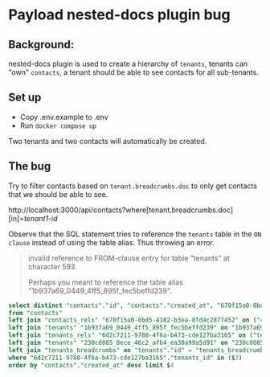# Payload nested-docs plugin bug

## Background:

nested-docs plugin is used to create a hierarchy of `tenants`, tenants can "own" `contacts`, a tenant should be able to see contacts for all sub-tenants.

## Set up

- Copy .env.example to .env
- Run `docker compose up`

Two tenants and two contacts will automatically be created.

## The bug

Try to filter contacts based on `tenant.breadcrumbs.doc` to only get contacts that we should be able to see.

http://localhost:3000/api/contacts?where[tenant.breadcrumbs.doc][in]=_tenant1-id_

Observe that the SQL statement tries to reference the `tenants` table in the `ON clause` instead of using the table alias. Thus throwing an error.

> invalid reference to FROM-clause entry for table "tenants" at character 593
>
> Perhaps you meant to reference the table alias "1b937a69_0449_4ff5_895f_fec5beffd239".

```sql
select distinct "contacts"."id", "contacts"."created_at", "670f15a0-8bd5-4182-b3ea-8fd4c2877452"."path", "6d2c7211-9788-4f6a-b473-cde127ba3165"."path"
from "contacts"
left join "contacts_rels" "670f15a0-8bd5-4182-b3ea-8fd4c2877452" on ("contacts"."id" = "670f15a0-8bd5-4182-b3ea-8fd4c2877452"."parent_id" and "670f15a0-8bd5-4182-b3ea-8fd4c2877452"."path" like $1)
left join "tenants" "1b937a69_0449_4ff5_895f_fec5beffd239" on "1b937a69_0449_4ff5_895f_fec5beffd239"."id" = "670f15a0-8bd5-4182-b3ea-8fd4c2877452"."tenants_id"
left join "tenants_rels" "6d2c7211-9788-4f6a-b473-cde127ba3165" on ("tenants"."id" = "6d2c7211-9788-4f6a-b473-cde127ba3165"."parent_id" and "6d2c7211-9788-4f6a-b473-cde127ba3165"."path" like $2)
left join "tenants" "230c0085_8ece_46c2_afb4_ea30a99a5d91" on "230c0085_8ece_46c2_afb4_ea30a99a5d91"."id" = "6d2c7211-9788-4f6a-b473-cde127ba3165"."tenants_id"
left join "tenants_breadcrumbs" on "tenants"."id" = "tenants_breadcrumbs"."_parent_id"
where "6d2c7211-9788-4f6a-b473-cde127ba3165"."tenants_id" in ($3)
order by "contacts"."created_at" desc limit $4
```
